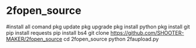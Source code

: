 # 2fopen_source
#install all comand
pkg update
pkg upgrade
pkg install python
pkg install git
pip install requests
pip install bs4
git clone https://github.com/SHOOTER-MAKER/2fopen_source
cd 2fopen_source
python 2faupload.py

